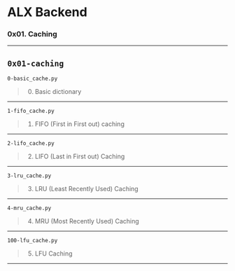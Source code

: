 # ALX Backend
### 0x01. Caching
---
`0x01-caching`
---
`0-basic_cache.py`
> 0. Basic dictionary
---
`1-fifo_cache.py`
> 1. FIFO (First in First out) caching 
---
`2-lifo_cache.py`
> 2. LIFO (Last in First out) Caching
---
`3-lru_cache.py`
> 3. LRU (Least Recently Used) Caching
---
`4-mru_cache.py`
> 4. MRU (Most Recently Used) Caching
---
`100-lfu_cache.py`
> 5. LFU Caching 
---
